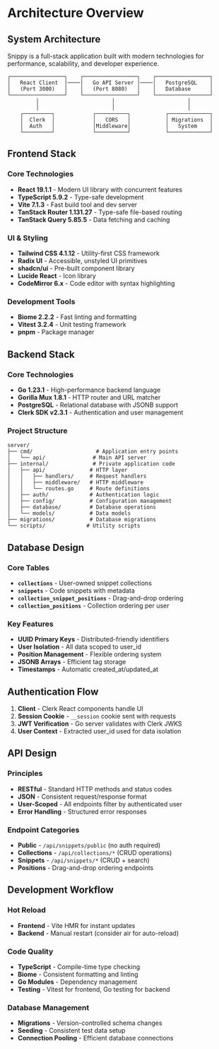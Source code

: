 # Architecture Overview

## System Architecture

Snippy is a full-stack application built with modern technologies for performance, scalability, and developer experience.

```
┌─────────────────┐    ┌─────────────────┐    ┌─────────────────┐
│   React Client  │────│   Go API Server │────│   PostgreSQL    │
│   (Port 3000)   │    │   (Port 8080)   │    │   Database      │
└─────────────────┘    └─────────────────┘    └─────────────────┘
         │                       │                       │
         │                       │                       │
    ┌─────────┐            ┌──────────┐           ┌─────────────┐
    │  Clerk  │            │   CORS   │           │ Migrations  │
    │  Auth   │            │Middleware│           │   System    │
    └─────────┘            └──────────┘           └─────────────┘
```

## Frontend Stack

### Core Technologies
- **React 19.1.1** - Modern UI library with concurrent features
- **TypeScript 5.9.2** - Type-safe development
- **Vite 7.1.3** - Fast build tool and dev server
- **TanStack Router 1.131.27** - Type-safe file-based routing
- **TanStack Query 5.85.5** - Data fetching and caching

### UI & Styling
- **Tailwind CSS 4.1.12** - Utility-first CSS framework
- **Radix UI** - Accessible, unstyled UI primitives
- **shadcn/ui** - Pre-built component library
- **Lucide React** - Icon library
- **CodeMirror 6.x** - Code editor with syntax highlighting

### Development Tools
- **Biome 2.2.2** - Fast linting and formatting
- **Vitest 3.2.4** - Unit testing framework
- **pnpm** - Package manager

## Backend Stack

### Core Technologies
- **Go 1.23.1** - High-performance backend language
- **Gorilla Mux 1.8.1** - HTTP router and URL matcher
- **PostgreSQL** - Relational database with JSONB support
- **Clerk SDK v2.3.1** - Authentication and user management

### Project Structure
```
server/
├── cmd/                    # Application entry points
│   └── api/               # Main API server
├── internal/              # Private application code
│   ├── api/              # HTTP layer
│   │   ├── handlers/     # Request handlers
│   │   ├── middleware/   # HTTP middleware
│   │   └── routes.go     # Route definitions
│   ├── auth/             # Authentication logic
│   ├── config/           # Configuration management
│   ├── database/         # Database operations
│   └── models/           # Data models
├── migrations/           # Database migrations
└── scripts/             # Utility scripts
```

## Database Design

### Core Tables
- **`collections`** - User-owned snippet collections
- **`snippets`** - Code snippets with metadata
- **`collection_snippet_positions`** - Drag-and-drop ordering
- **`collection_positions`** - Collection ordering per user

### Key Features
- **UUID Primary Keys** - Distributed-friendly identifiers
- **User Isolation** - All data scoped to user_id
- **Position Management** - Flexible ordering system
- **JSONB Arrays** - Efficient tag storage
- **Timestamps** - Automatic created_at/updated_at

## Authentication Flow

1. **Client** - Clerk React components handle UI
2. **Session Cookie** - `__session` cookie sent with requests
3. **JWT Verification** - Go server validates with Clerk JWKS
4. **User Context** - Extracted user_id used for data isolation

## API Design

### Principles
- **RESTful** - Standard HTTP methods and status codes
- **JSON** - Consistent request/response format
- **User-Scoped** - All endpoints filter by authenticated user
- **Error Handling** - Structured error responses

### Endpoint Categories
- **Public** - `/api/snippets/public` (no auth required)
- **Collections** - `/api/collections/*` (CRUD operations)
- **Snippets** - `/api/snippets/*` (CRUD + search)
- **Positions** - Drag-and-drop ordering endpoints

## Development Workflow

### Hot Reload
- **Frontend** - Vite HMR for instant updates
- **Backend** - Manual restart (consider air for auto-reload)

### Code Quality
- **TypeScript** - Compile-time type checking
- **Biome** - Consistent formatting and linting
- **Go Modules** - Dependency management
- **Testing** - Vitest for frontend, Go testing for backend

### Database Management
- **Migrations** - Version-controlled schema changes
- **Seeding** - Consistent test data setup
- **Connection Pooling** - Efficient database connections
